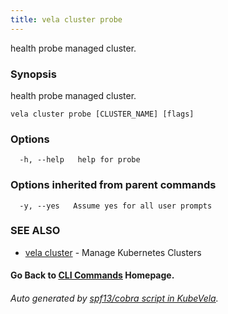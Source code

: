 ```yaml
---
title: vela cluster probe
---
```


health probe managed cluster.

### Synopsis

health probe managed cluster.

```
vela cluster probe [CLUSTER_NAME] [flags]
```

### Options

```
  -h, --help   help for probe
```

### Options inherited from parent commands

```
  -y, --yes   Assume yes for all user prompts
```

### SEE ALSO

* [vela cluster](vela_cluster)	 - Manage Kubernetes Clusters

#### Go Back to [CLI Commands](vela) Homepage.


###### Auto generated by [spf13/cobra script in KubeVela](https://github.com/kubevela/kubevela/tree/master/hack/docgen).
